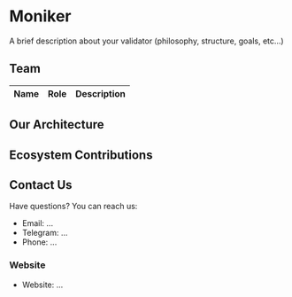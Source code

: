 # Moniker

A brief description about your validator (philosophy, structure, goals, etc...)

## Team


| Name            | Role    | Description                  |
| --------------- | ------- | ---------------------------- |


## Our Architecture



## Ecosystem Contributions


## Contact Us

Have questions? You can reach us:

- Email: ...
- Telegram: ...
- Phone: ...

### Website

- Website: ...

